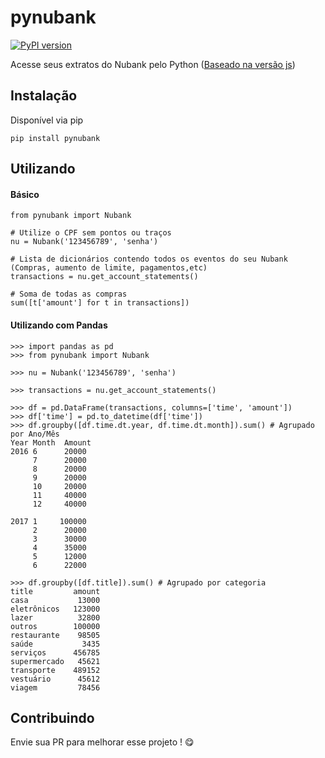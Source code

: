 # pynubank
[![PyPI version](https://badge.fury.io/py/pynubank.svg)](https://badge.fury.io/py/pynubank)

Acesse seus extratos do Nubank pelo Python ([Baseado na versão js](https://github.com/Astrocoders/nubank-api))

## Instalação
Disponível via pip

`pip install pynubank`

## Utilizando


#### Básico
```
from pynubank import Nubank

# Utilize o CPF sem pontos ou traços
nu = Nubank('123456789', 'senha') 

# Lista de dicionários contendo todos os eventos do seu Nubank (Compras, aumento de limite, pagamentos,etc)
transactions = nu.get_account_statements() 

# Soma de todas as compras
sum([t['amount'] for t in transactions]) 
```

#### Utilizando com Pandas
```
>>> import pandas as pd
>>> from pynubank import Nubank

>>> nu = Nubank('123456789', 'senha')

>>> transactions = nu.get_account_statements()

>>> df = pd.DataFrame(transactions, columns=['time', 'amount'])
>>> df['time'] = pd.to_datetime(df['time'])
>>> df.groupby([df.time.dt.year, df.time.dt.month]).sum() # Agrupado por Ano/Mês
Year Month  Amount   
2016 6      20000
     7      20000
     8      20000
     9      20000
     10     20000
     11     40000
     12     40000
     
2017 1     100000
     2      20000
     3      30000
     4      35000
     5      12000
     6      22000
     
>>> df.groupby([df.title]).sum() # Agrupado por categoria
title         amount
casa           13000
eletrônicos   123000
lazer          32800
outros        100000
restaurante    98505
saúde           3435
serviços      456785
supermercado   45621
transporte    489152
vestuário      45612
viagem         78456

```


## Contribuindo

Envie sua PR para melhorar esse projeto ! 😋